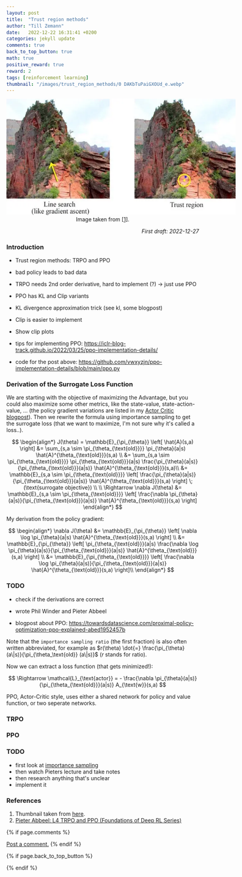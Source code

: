 ```yaml
---
layout: post
title:  "Trust region methods"
author: "Till Zemann"
date:   2022-12-22 16:31:41 +0200
categories: jekyll update
comments: true
back_to_top_button: true
math: true
positive_reward: true
reward: 2
tags: [reinforcement learning]
thumbnail: "/images/trust_region_methods/0 DAKbTuPaiGXOUd_e.webp"
---
```


<!-- add the actor-critic diagram from Prof. Sutton.! -->

<div class="img-block" style="width: 600px;">
    <img src="/images/trust_region_methods/0 DAKbTuPaiGXOUd_e.webp"/>
</div>
<center>Image taken from <a href="https://medium.com/analytics-vidhya/trust-region-methods-for-deep-reinforcement-learning-e7e2a8460284">[1]</a>.</center>


<em style="float:right">First draft: 2022-12-27</em><br>

<!--
### Contents
* TOC
{:toc}
-->

### Introduction

- Trust region methods: TRPO and PPO
- bad policy leads to bad data
- TRPO needs 2nd order derivative, hard to implement (?) -> just use PPO
- PPO has KL and Clip variants
- KL divergence approximation trick (see kl, some blogpost)
- Clip is easier to implement
- Show clip plots

- tips for implementing PPO: https://iclr-blog-track.github.io/2022/03/25/ppo-implementation-details/
- code for the post above: https://github.com/vwxyzjn/ppo-implementation-details/blob/main/ppo.py


### Derivation of the Surrogate Loss Function

We are starting with the objective of maximizing the Advantage, but you could also maximize some other metrics, like the state-value, state-action-value, ... (the policy gradient variations are listed in my <a href="/blog/2022/12/20/actorcritic">Actor Critic blogpost</a>). Then we rewrite the formula using importance sampling to get the surrogate loss (that we want to maximize, I'm not sure why it's called a loss..). 

 
$$
\begin{align*}
J(\theta) = \mathbb{E}_{\pi_{\theta}} \left[ \hat{A}(s,a) \right]
&= \sum_{s,a \sim \pi_{\theta_{\text{old}}}} \pi_{\theta}(a|s) \hat{A}^{\theta_{\text{old}}}(s,a) \\
&= \sum_{s,a \sim \pi_{\theta_{\text{old}}}} \pi_{\theta_{\text{old}}}(a|s) \frac{\pi_{\theta}(a|s)}{\pi_{\theta_{\text{old}}}(a|s)} \hat{A}^{\theta_{\text{old}}}(s,a)\\
&= \mathbb{E}_{s,a \sim \pi_{\theta_{\text{old}}}} \left[ \frac{\pi_{\theta}(a|s)}{\pi_{\theta_{\text{old}}}(a|s)} \hat{A}^{\theta_{\text{old}}}(s,a) \right] \; (\text{surrogate objective}) \\ \\
\Rightarrow \nabla J(\theta) &= \mathbb{E}_{s,a \sim \pi_{\theta_{\text{old}}}} \left[ \frac{\nabla \pi_{\theta}(a|s)}{\pi_{\theta_{\text{old}}}(a|s)} \hat{A}^{\theta_{\text{old}}}(s,a) \right]
\end{align*}
$$

My derivation from the policy gradient:

$$
\begin{align*}
\nabla J(\theta) 
&= \mathbb{E}_{\pi_{\theta}} \left[ \nabla \log \pi_{\theta}(a|s) \hat{A}^{\theta_{\text{old}}}(s,a) \right] \\
&= \mathbb{E}_{\pi_{\theta}} \left[ \pi_{\theta_{\text{old}}}(a|s) \frac{\nabla \log \pi_{\theta}(a|s)}{\pi_{\theta_{\text{old}}}(a|s)} \hat{A}^{\theta_{\text{old}}}(s,a) \right] \\
&= \mathbb{E}_{\pi_{\theta_{\text{old}}}} \left[ \frac{\nabla \log \pi_{\theta}(a|s)}{\pi_{\theta_{\text{old}}}(a|s)} \hat{A}^{\theta_{\text{old}}}(s,a) \right]\\
\end{align*}
$$

### TODO
- check if the derivations are correct
- wrote Phil Winder and Pieter Abbeel

- blogpost about PPO: https://towardsdatascience.com/proximal-policy-optimization-ppo-explained-abed1952457b

Note that the `importance sampling ratio` (the first fraction) is also often written abbreviated, for example as $r(\theta) \dot{=} \frac{\pi_{\theta} (a\|s)}{\pi_{\theta_\text{old}} (a\|s)}$ ($r$ stands for ratio).


Now we can extract a loss function (that gets minimized!):

$$
\Rightarrow \mathcal{L}_{\text{actor}} = - \frac{\nabla \pi_{\theta}(a|s)}{\pi_{\theta_{\text{old}}}(a|s)} A_{\text{w}}(s,a)
$$

PPO, Actor-Critic style, uses either a shared network for policy and value function, or two seperate networks.




<!--
$$
L_{\text{surrogate}} = \text{clip}(\frac{\pi_\theta(a|s)}{\pi_{\theta_{old}}(a|s)},1-\epsilon,1+\epsilon) \sum_{s \in S} \sum_{a \in A} \pi_\theta(a|s) \log \frac{\pi_\theta(a|s)}{\pi_{\theta_{old}}(a|s)}
$$

This constraint is controlled by a hyperparameter called epsilon, which determines the maximum allowed difference between the current and previous policies.
-->



### TRPO


### PPO




### TODO

- first look at [importance sampling](https://youtu.be/C3p2wI4RAi8)
- then watch Pieters lecture and take notes
- then research anything that's unclear
- implement it

<!-- In-Text Citing -->
<!-- 
You can...
- use bullet points
1. use
2. ordered
3. lists


-- Math --
$\hat{s} = \frac{1}{n-1} \sum_{i=1}^{n} (x_i - \mu)^2$ 

-- Images --
<div class="img-block" style="width: 800px;">
    <img src="/images/lofi_art.png"/>
    <span><strong>Fig 1.1.</strong> Agent and Environment interactions</span>
</div>

-- Links --
[(k-fold) Cross-Validation](https://scikit-learn.org/stable/modules/cross_validation.html)

{% highlight python %}
@jit
def f(x)
    print("hi")
# does cool stuff
{% endhighlight %}

-- Highlights --
AAABC `ASDF` __some bold text__

-- Colors --
The <strong style="color: #1E72E7">joint distribution</strong> of $X$ and $Y$ is written as $P(X, Y)$.
The <strong style="color: #ED412D">marginal distribution</strong> on the other hand can be written out as a table.
-->

<!-- uncomment, when i understand more of the algorithms presented (missing DDPG, SAC, TD3, TRPO, PPO, Dyna-Q)
### Rl-Algorithms-Taxonomy in a Venn-Diagram

<div class="img-block" style="width: 700px;">
    <img src="/images/actor-critic/venn-diagram-rl-algos-detailed.png"/>
</div>

-->

### References
1. Thumbnail taken from [here][trust-region-methods-blogpost].
2. [Pieter Abbeel: L4 TRPO and PPO (Foundations of Deep RL Series) ][pieter-abbeel-trpo-ppo-lecture]


<!-- Ressources -->
[trust-region-methods-blogpost]: https://medium.com/analytics-vidhya/trust-region-methods-for-deep-reinforcement-learning-e7e2a8460284
[pieter-abbeel-trpo-ppo-lecture]: https://www.youtube.com/watch?v=KjWF8VIMGiY&list=PLwRJQ4m4UJjNymuBM9RdmB3Z9N5-0IlY0&index=4

<!-- Optional Comment Section-->
{% if page.comments %}
<p class="vspace"></p>
<a class="commentlink" role="button" href="/comments/">Post a comment.</a> <!-- role="button"  -->
{% endif %}

<!-- Optional Back to Top Button -->
{% if page.back_to_top_button %}
<script src="https://unpkg.com/vanilla-back-to-top@7.2.1/dist/vanilla-back-to-top.min.js"></script>
<script>addBackToTop({
  diameter: 40,
  backgroundColor: 'rgb(255, 255, 255, 0.7)', /* 30,144,255, 0.7 */
  textColor: '#4a4946'
})</script>
{% endif %}
